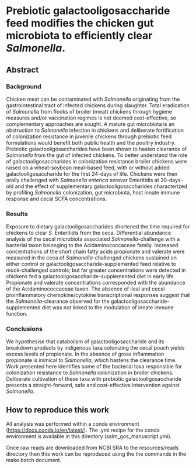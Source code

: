 # Prebiotic galactooligosaccharide feed modifies the chicken gut microbiota to efficiently clear *Salmonella*.

## Abstract  

### Background
Chicken meat can be contaminated with *Salmonella* originating from the 
gastrointestinal tract of infected chickens during slaughter. Total eradication 
of *Salmonella* from flocks of broiler (meat) chickens through hygiene measures 
and/or vaccination regimes is not deemed cost-effective, so complementary 
approaches are sought. A mature gut microbiota is an obstruction to *Salmonella* 
infection in chickens and deliberate fortification of colonization resistance in 
juvenile chickens through prebiotic feed formulations would benefit both public 
health and the poultry industry. Prebiotic galactooligosaccharides have been 
shown to hasten clearance of *Salmonella* from the gut of infected chickens. To 
better understand the role of galactooligosaccharides in colonization resistance 
broiler chickens were raised on a wheat-soybean meal-based feed, with or without 
added galactooligosaccharide for the first 24-days of life. Chickens were then 
orally challenged with *Salmonella enterica* serovar Enteritidis at 20-days-old 
and the effect of supplementary galactooligosaccharides characterized by 
profiling *Salmonella* colonization, gut microbiota, host innate immune response 
and cecal SCFA concentrations.

### Results
Exposure to dietary galactooligosaccharides shortened the time required for 
chickens to clear *S.* Enteritidis from the ceca. Differential abundance analysis 
of the cecal microbiota associated *Salmonella*-challenge with a bacterial taxon 
belonging to the Acidaminococcaceae family. Increased concentrations of the short 
chain fatty acids propionate and valerate were measured in the ceca of 
*Salmonella*-challenged chickens sustained on either control or 
galactooligosaccharide-supplemented feed relative to mock-challenged controls; 
but far greater concentrations were detected in chickens fed a 
galactooligosaccharide-supplemented diet in early life. Propionate and valerate 
concentrations corresponded with the abundance of the Acidaminococcaceae taxon. 
The absence of ileal and cecal proinflammatory chemokine/cytokine transcriptional 
responses suggest that the *Salmonella*-clearance observed for the 
galactooligosaccharide-supplemented diet was not linked to the modulation of 
innate immune function.

### Conclusions
We hypothesise that catabolism of galactooligosaccharide and its breakdown 
products by indigenous taxa colonizing the cecal pouch yields excess levels of 
propionate. In the absence of gross inflammation propionate is inimical to 
*Salmonella*, which hastens the clearance time. Work presented here identifies 
some of the bacterial taxa responsible for colonization resistance to *Salmonella* 
colonization in broiler chickens. Deliberate cultivation of these taxa with 
prebiotic galactooligosaccharide presents a straight-forward, safe and 
cost-effective intervention against *Salmonella*.

## How to reproduce this work
All analysis was performed within a conda environment (https://docs.conda.io/en/latest/). 
The .yml recipe for the conda environment is available in this directory (salm_gos_manuscript.yml).

Once raw reads are downloaded from NCBI SRA to the resources/reads directory then
this work can be reproduced using the the commands in the make.batch document.
